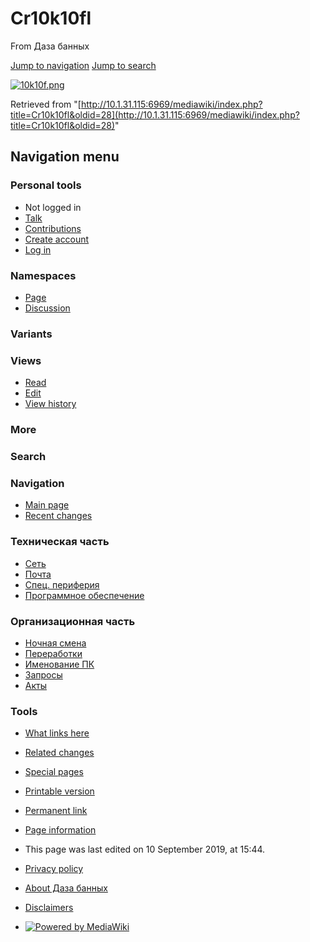          

# Cr10k10fl

From Даза банных

[Jump to navigation](http://10.1.31.115:6969/mediawiki/index.php/Cr10k10fl#mw-head) [Jump to search](http://10.1.31.115:6969/mediawiki/index.php/Cr10k10fl#p-search)

[![10k10f.png](./Cr10k10fl%20-%20Даза%20банных_files/10k10f.png)](http://10.1.31.115:6969/mediawiki/index.php/File:10k10f.png)

Retrieved from "[http://10.1.31.115:6969/mediawiki/index.php?title=Cr10k10fl&oldid=28](http://10.1.31.115:6969/mediawiki/index.php?title=Cr10k10fl&oldid=28)"

## Navigation menu

### Personal tools

- Not logged in
- [Talk](http://10.1.31.115:6969/mediawiki/index.php/Special:MyTalk "Discussion about edits from this IP address [alt-shift-n]")
- [Contributions](http://10.1.31.115:6969/mediawiki/index.php/Special:MyContributions "A list of edits made from this IP address [alt-shift-y]")
- [Create account](http://10.1.31.115:6969/mediawiki/index.php?title=Special:CreateAccount&returnto=Cr10k10fl "You are encouraged to create an account and log in; however, it is not mandatory")
- [Log in](http://10.1.31.115:6969/mediawiki/index.php?title=Special:UserLogin&returnto=Cr10k10fl "You are encouraged to log in; however, it is not mandatory [alt-shift-o]")

### Namespaces

- [Page](http://10.1.31.115:6969/mediawiki/index.php/Cr10k10fl "View the content page [alt-shift-c]")
- [Discussion](http://10.1.31.115:6969/mediawiki/index.php?title=Talk:Cr10k10fl&action=edit&redlink=1 "Discussion about the content page (page does not exist) [alt-shift-t]")

### Variants

### Views

- [Read](http://10.1.31.115:6969/mediawiki/index.php/Cr10k10fl)
- [Edit](http://10.1.31.115:6969/mediawiki/index.php?title=Cr10k10fl&action=edit "Edit this page [alt-shift-e]")
- [View history](http://10.1.31.115:6969/mediawiki/index.php?title=Cr10k10fl&action=history "Past revisions of this page [alt-shift-h]")

### More

### Search

[](http://10.1.31.115:6969/mediawiki/index.php/Main_Page "Visit the main page")

### Navigation

- [Main page](http://10.1.31.115:6969/mediawiki/index.php/Main_Page "Visit the main page [alt-shift-z]")
- [Recent changes](http://10.1.31.115:6969/mediawiki/index.php/Special:RecentChanges "A list of recent changes in the wiki [alt-shift-r]")

### Техническая часть

- [Сеть](http://10.1.31.115:6969/mediawiki/index.php/Network)
- [Почта](http://10.1.31.115:6969/mediawiki/index.php/%D0%9F%D0%BE%D1%87%D1%82%D0%B0)
- [Спец. периферия](http://10.1.31.115:6969/mediawiki/index.php/%D0%A1%D0%BF%D0%B5%D1%86._%D0%BF%D0%B5%D1%80%D0%B8%D1%84%D0%B5%D1%80%D0%B8%D1%8F)
- [Программное обеспечение](http://10.1.31.115:6969/mediawiki/index.php/%D0%9F%D1%80%D0%BE%D0%B3%D1%80%D0%B0%D0%BC%D0%BC%D0%BD%D0%BE%D0%B5_%D0%BE%D0%B1%D0%B5%D1%81%D0%BF%D0%B5%D1%87%D0%B5%D0%BD%D0%B8%D0%B5)

### Организационная часть

- [Ночная смена](http://10.1.31.115:6969/mediawiki/index.php/%D0%9D%D0%BE%D1%87%D0%BD%D0%B0%D1%8F_%D1%81%D0%BC%D0%B5%D0%BD%D0%B0)
- [Переработки](http://10.1.31.115:6969/mediawiki/index.php/%D0%9F%D0%B5%D1%80%D0%B5%D1%80%D0%B0%D0%B1%D0%BE%D1%82%D0%BA%D0%B8)
- [Именование ПК](http://10.1.31.115:6969/mediawiki/index.php/%D0%98%D0%BC%D0%B5%D0%BD%D0%BE%D0%B2%D0%B0%D0%BD%D0%B8%D0%B5_%D0%9F%D0%9A\(new\))
- [Запросы](http://10.1.31.115:6969/mediawiki/index.php/%D0%97%D0%B0%D0%BF%D1%80%D0%BE%D1%81%D1%8B)
- [Акты](http://10.1.31.115:6969/mediawiki/index.php/%D0%90%D0%BA%D1%82%D1%8B)

### Tools

- [What links here](http://10.1.31.115:6969/mediawiki/index.php/Special:WhatLinksHere/Cr10k10fl "A list of all wiki pages that link here [alt-shift-j]")
- [Related changes](http://10.1.31.115:6969/mediawiki/index.php/Special:RecentChangesLinked/Cr10k10fl "Recent changes in pages linked from this page [alt-shift-k]")
- [Special pages](http://10.1.31.115:6969/mediawiki/index.php/Special:SpecialPages "A list of all special pages [alt-shift-q]")
- [Printable version](http://10.1.31.115:6969/mediawiki/index.php?title=Cr10k10fl&printable=yes "Printable version of this page [alt-shift-p]")
- [Permanent link](http://10.1.31.115:6969/mediawiki/index.php?title=Cr10k10fl&oldid=28 "Permanent link to this revision of the page")
- [Page information](http://10.1.31.115:6969/mediawiki/index.php?title=Cr10k10fl&action=info "More information about this page")

- This page was last edited on 10 September 2019, at 15:44.

- [Privacy policy](http://10.1.31.115:6969/mediawiki/index.php/%D0%94%D0%B0%D0%B7%D0%B0_%D0%B1%D0%B0%D0%BD%D0%BD%D1%8B%D1%85:Privacy_policy "Даза банных:Privacy policy")
- [About Даза банных](http://10.1.31.115:6969/mediawiki/index.php/%D0%94%D0%B0%D0%B7%D0%B0_%D0%B1%D0%B0%D0%BD%D0%BD%D1%8B%D1%85:About "Даза банных:About")
- [Disclaimers](http://10.1.31.115:6969/mediawiki/index.php/%D0%94%D0%B0%D0%B7%D0%B0_%D0%B1%D0%B0%D0%BD%D0%BD%D1%8B%D1%85:General_disclaimer "Даза банных:General disclaimer")

- [![Powered by MediaWiki](./Cr10k10fl%20-%20Даза%20банных_files/poweredby_mediawiki_88x31.png)](http://www.mediawiki.org/)